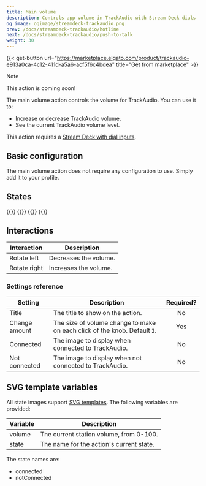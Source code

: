 ```yaml
---
title: Main volume
description: Controls app volume in TrackAudio with Stream Deck dials
og_image: ogimage/streamdeck-trackaudio.png
prev: /docs/streamdeck-trackaudio/hotline
next: /docs/streamdeck-trackaudio/push-to-talk
weight: 30
---
```


{{< get-button url="https://marketplace.elgato.com/product/trackaudio-e913a0ca-4c12-411d-a5a6-acf5f6c4bdea" title="Get from marketplace" >}}

> [!NOTE]
> This action is coming soon!

The main volume action controls the volume for TrackAudio. You can use it to:

- Increase or decrease TrackAudio volume.
- See the current TrackAudio volume level.

This action requires a [Stream Deck with dial inputs](https://www.elgato.com/us/en/p/stream-deck-plus-black).

## Basic configuration

The main volume action does not require any configuration to use. Simply add it to your profile.

## States

{{<action-figures>}}
{{<action-figure src="trackaudio/main-volume/template.svg.html" state="connected" volume=90 title="Main volume" caption="Connected">}}
{{<action-figure src="trackaudio/main-volume/template.svg.html" state="notConnected" volume=90 title="Main volume" caption="Not connected">}}
{{</action-figures>}}

## Interactions

| Interaction  | Description           |
| ------------ | --------------------- |
| Rotate left  | Decreases the volume. |
| Rotate right | Increases the volume. |

### Settings reference

| Setting       | Description                                                               | Required? |
| ------------- | ------------------------------------------------------------------------- | :-------: |
| Title         | The title to show on the action.                                          |    No     |
| Change amount | The size of volume change to make on each click of the knob. Default `2`. |    Yes    |
| Connected     | The image to display when connected to TrackAudio.                        |    No     |
| Not connected | The image to display when not connected to TrackAudio.                    |    No     |

## SVG template variables

All state images support [SVG templates](../svg-templates/). The following variables are provided:

| Variable | Description                              |
| -------- | ---------------------------------------- |
| volume   | The current station volume, from 0-100.  |
| state    | The name for the action's current state. |

The state names are:

- connected
- notConnected
